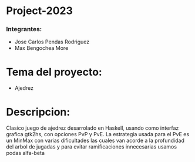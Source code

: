 # Project-2023
### Integrantes:
   - Jose Carlos Pendas Rodriguez
   - Max Bengochea More
# Tema del proyecto:
   - Ajedrez
# Descripcion:
  Clasico juego de ajedrez desarrolado en Haskell, usando como interfaz grafica gtk2hs, con opciones PvP y PvE.
  La estrategia usada para el PvE es un MinMax con varias dificultades las cuales van acorde a la profundidad del
  arbol de jugadas y para evitar ramificaciones innecesarias usamos podas alfa-beta
